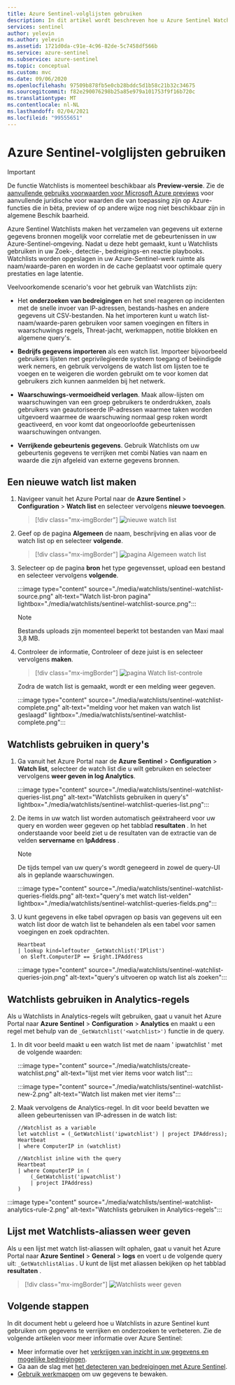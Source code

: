 ```yaml
---
title: Azure Sentinel-volglijsten gebruiken
description: In dit artikel wordt beschreven hoe u Azure Sentinel Watchlists-onderzoek bedreigingen kunt gebruiken, zakelijke gegevens kunt importeren, lijsten voor toestaan en verrijkende gebeurtenis gegevens maakt.
services: sentinel
author: yelevin
ms.author: yelevin
ms.assetid: 1721d0da-c91e-4c96-82de-5c7458df566b
ms.service: azure-sentinel
ms.subservice: azure-sentinel
ms.topic: conceptual
ms.custom: mvc
ms.date: 09/06/2020
ms.openlocfilehash: 97509b878fb5e0cb28bddc5d1b58c21b32c34675
ms.sourcegitcommit: f82e290076298b25a85e979a101753f9f16b720c
ms.translationtype: MT
ms.contentlocale: nl-NL
ms.lasthandoff: 02/04/2021
ms.locfileid: "99555651"
---
```

# <a name="use-azure-sentinel-watchlists"></a>Azure Sentinel-volglijsten gebruiken

> [!IMPORTANT]
> De functie Watchlists is momenteel beschikbaar als **Preview-versie**. Zie de [aanvullende gebruiks voorwaarden voor Microsoft Azure previews](https://azure.microsoft.com/support/legal/preview-supplemental-terms/) voor aanvullende juridische voor waarden die van toepassing zijn op Azure-functies die in bèta, preview of op andere wijze nog niet beschikbaar zijn in algemene Beschik baarheid.

Azure Sentinel Watchlists maken het verzamelen van gegevens uit externe gegevens bronnen mogelijk voor correlatie met de gebeurtenissen in uw Azure-Sentinel-omgeving. Nadat u deze hebt gemaakt, kunt u Watchlists gebruiken in uw Zoek-, detectie-, bedreigings-en reactie playbooks. Watchlists worden opgeslagen in uw Azure-Sentinel-werk ruimte als naam/waarde-paren en worden in de cache geplaatst voor optimale query prestaties en lage latentie.

Veelvoorkomende scenario's voor het gebruik van Watchlists zijn:

- Het **onderzoeken van bedreigingen** en het snel reageren op incidenten met de snelle invoer van IP-adressen, bestands-hashes en andere gegevens uit CSV-bestanden. Na het importeren kunt u watch list-naam/waarde-paren gebruiken voor samen voegingen en filters in waarschuwings regels, Threat-jacht, werkmappen, notitie blokken en algemene query's.

- **Bedrijfs gegevens importeren** als een watch list. Importeer bijvoorbeeld gebruikers lijsten met geprivilegieerde systeem toegang of beëindigde werk nemers, en gebruik vervolgens de watch list om lijsten toe te voegen en te weigeren die worden gebruikt om te voor komen dat gebruikers zich kunnen aanmelden bij het netwerk.

- **Waarschuwings-vermoeidheid verlagen**. Maak allow-lijsten om waarschuwingen van een groep gebruikers te onderdrukken, zoals gebruikers van geautoriseerde IP-adressen waarmee taken worden uitgevoerd waarmee de waarschuwing normaal gesp roken wordt geactiveerd, en voor komt dat ongeoorloofde gebeurtenissen waarschuwingen ontvangen.

- **Verrijkende gebeurtenis gegevens**. Gebruik Watchlists om uw gebeurtenis gegevens te verrijken met combi Naties van naam en waarde die zijn afgeleid van externe gegevens bronnen.

## <a name="create-a-new-watchlist"></a>Een nieuwe watch list maken

1. Navigeer vanuit het Azure Portal naar de **Azure Sentinel**  >  **Configuration**  >  **Watch list** en selecteer vervolgens **nieuwe toevoegen**.

    > [!div class="mx-imgBorder"]
    > ![nieuwe watch list](./media/watchlists/sentinel-watchlist-new.png)

1. Geef op de pagina **Algemeen** de naam, beschrijving en alias voor de watch list op en selecteer **volgende**.

    > [!div class="mx-imgBorder"]
    > ![pagina Algemeen watch list](./media/watchlists/sentinel-watchlist-general.png)

1. Selecteer op de pagina **bron** het type gegevensset, upload een bestand en selecteer vervolgens **volgende**.

    :::image type="content" source="./media/watchlists/sentinel-watchlist-source.png" alt-text="Watch list-bron pagina" lightbox="./media/watchlists/sentinel-watchlist-source.png":::

    > [!NOTE]
    >
    > Bestands uploads zijn momenteel beperkt tot bestanden van Maxi maal 3,8 MB.

1. Controleer de informatie, Controleer of deze juist is en selecteer vervolgens **maken**.

    > [!div class="mx-imgBorder"]
    > ![pagina Watch list-controle](./media/watchlists/sentinel-watchlist-review.png)

    Zodra de watch list is gemaakt, wordt er een melding weer gegeven.

    :::image type="content" source="./media/watchlists/sentinel-watchlist-complete.png" alt-text="melding voor het maken van watch list geslaagd" lightbox="./media/watchlists/sentinel-watchlist-complete.png":::

## <a name="use-watchlists-in-queries"></a>Watchlists gebruiken in query's

1. Ga vanuit het Azure Portal naar de **Azure Sentinel**  >  **Configuration**  >  **Watch list**, selecteer de watch list die u wilt gebruiken en selecteer vervolgens **weer geven in log Analytics**.

    :::image type="content" source="./media/watchlists/sentinel-watchlist-queries-list.png" alt-text="Watchlists gebruiken in query's" lightbox="./media/watchlists/sentinel-watchlist-queries-list.png":::

1. De items in uw watch list worden automatisch geëxtraheerd voor uw query en worden weer gegeven op het tabblad **resultaten** . In het onderstaande voor beeld ziet u de resultaten van de extractie van de velden **servername** en **IpAddress** .

    > [!NOTE]
    > De tijds tempel van uw query's wordt genegeerd in zowel de query-UI als in geplande waarschuwingen.

    :::image type="content" source="./media/watchlists/sentinel-watchlist-queries-fields.png" alt-text="query's met watch list-velden" lightbox="./media/watchlists/sentinel-watchlist-queries-fields.png":::
    
1. U kunt gegevens in elke tabel opvragen op basis van gegevens uit een watch list door de watch list te behandelen als een tabel voor samen voegingen en zoek opdrachten.

    ```kusto
    Heartbeat
    | lookup kind=leftouter _GetWatchlist('IPlist') 
     on $left.ComputerIP == $right.IPAddress
    ```
    :::image type="content" source="./media/watchlists/sentinel-watchlist-queries-join.png" alt-text="query's uitvoeren op watch list als zoeken":::

## <a name="use-watchlists-in-analytics-rules"></a>Watchlists gebruiken in Analytics-regels

Als u Watchlists in Analytics-regels wilt gebruiken, gaat u vanuit het Azure Portal naar **Azure Sentinel**  >  **Configuration**  >  **Analytics** en maakt u een regel met behulp van de `_GetWatchlist('<watchlist>')` functie in de query.

1. In dit voor beeld maakt u een watch list met de naam ' ipwatchlist ' met de volgende waarden:

    :::image type="content" source="./media/watchlists/create-watchlist.png" alt-text="lijst met vier items voor watch list":::

    :::image type="content" source="./media/watchlists/sentinel-watchlist-new-2.png" alt-text="Watch list maken met vier items":::

1. Maak vervolgens de Analytics-regel.  In dit voor beeld bevatten we alleen gebeurtenissen van IP-adressen in de watch list:

    ```kusto
    //Watchlist as a variable
    let watchlist = (_GetWatchlist('ipwatchlist') | project IPAddress);
    Heartbeat
    | where ComputerIP in (watchlist)
    ```
    ```kusto
    //Watchlist inline with the query
    Heartbeat
    | where ComputerIP in ( 
        (_GetWatchlist('ipwatchlist')
        | project IPAddress)
    )
    ```

:::image type="content" source="./media/watchlists/sentinel-watchlist-analytics-rule-2.png" alt-text="Watchlists gebruiken in Analytics-regels":::

## <a name="view-list-of-watchlists-aliases"></a>Lijst met Watchlists-aliassen weer geven

Als u een lijst met watch list-aliassen wilt ophalen, gaat u vanuit het Azure Portal naar **Azure Sentinel**  >  **General**  >  **logs** en voert u de volgende query uit: `_GetWatchlistAlias` . U kunt de lijst met aliassen bekijken op het tabblad **resultaten** .

> [!div class="mx-imgBorder"]
> ![Watchlists weer geven](./media/watchlists/sentinel-watchlist-alias.png)

## <a name="next-steps"></a>Volgende stappen
In dit document hebt u geleerd hoe u Watchlists in azure Sentinel kunt gebruiken om gegevens te verrijken en onderzoeken te verbeteren. Zie de volgende artikelen voor meer informatie over Azure Sentinel:
- Meer informatie over het [verkrijgen van inzicht in uw gegevens en mogelijke bedreigingen](quickstart-get-visibility.md).
- Ga aan de slag met [het detecteren van bedreigingen met Azure Sentinel](./tutorial-detect-threats-built-in.md).
- [Gebruik werkmappen](tutorial-monitor-your-data.md) om uw gegevens te bewaken.
